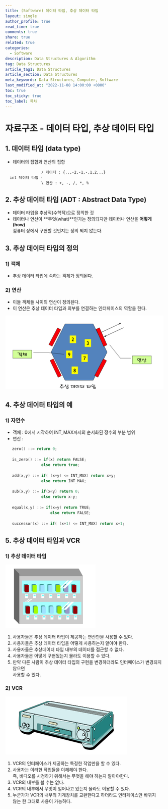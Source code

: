```yaml
---
title: (Software) 데이터 타입, 추상 데이터 타입
layout: single
author_profile: true
read_time: true
comments: true
share: true
related: true
categories:
  - Software
description: Data Structures & Algorithm
tag: Data Structures
article_tag1: Data Structures
article_section: Data Structures
meta_keywords: Data Structures, Computer, Software
last_modified_at: "2022-11-08 14:00:00 +0800"
toc: true
toc_sticky: true
toc_label: 목차
---
```


# 자료구조 - 데이터 타입, 추상 데이터 타입

## 1. 데이터 타입 (data type)

- 데이터의 집합과 연산의 집합

```
                / 데이터 : {..,-2,-1,-,1,2,..}
  int 데이터 타입 -
                \ 연산 : +, -, /, *, %

```

## 2. 추상 데이터 타입 (ADT : Abstract Data Type)

- 데이터 타입을 추상적(수학적)으로 정의한 것
- 데이터나 연산이 **무엇(what)**인가는 정의되지만 데이터나 연산을 **어떻게(how)**  
  컴퓨터 상에서 구현할 것인지는 정의 되지 않는다.

## 3. 추상 데이터 타입의 정의

### 1) 객체

- 추상 데이터 타입에 속하는 객체가 정의된다.

### 2) 연산

- 이들 객체들 사이의 연산이 정의된다.
- 이 연산은 추상 데이터 타입과 외부를 연결하는 인터페이스의 역할을 한다.

![alt](/assets/images/post/software/10.png)

## 4. 추상 데이터 타입의 예

### 1) 자연수

- 객체 : 0에서 시작하여 INT_MAX까지의 순서화된 정수의 부분 범위
- 연산 :

```c
   zero() ::= return 0;

   is_zero() ::= if(x) return FALSE;
                else return true;

   add(x,y) ::= if( (x+y) <= INT_MAX) return x+y;
                else return INT_MAX;

   sub(x,y) ::= if(x<y) return 0;
                else return x-y;

   equal(x,y) ::= if(x=y) return TRUE;
                    else return FALSE;

   successor(x) ::= if( (x+1) <= INT_MAX) return x+1;

```

## 5. 추상 데이터 타입과 VCR

### 1) 추상 데이터 타입

![alt](/assets/images/post/software/11.png)

1. 사용자들은 추상 데이터 타입이 제공하는 연산만을 사용할 수 있다.
2. 사용자들은 추상 데이터 타입을 어떻게 사용하는지 알아야 한다.
3. 사용자들은 추상데이터 타입 내부의 데이터를 접근할 수 없다.
4. 사용자들은 어떻게 구현됬는지 몰라도 이용할 수 있다.
5. 만약 다른 사람이 추상 데이터 타입의 구현을 변경하더라도 인터페이스가 변경되지 않으면  
   사용할 수 있다.

### 2) VCR

![alt](/assets/images/post/software/12.png)

1. VCR의 인터페이스가 제공하는 특정한 작업만을 할 수 있다.
2. 사용자는 이러한 작업들을 이헤헤야 한다.  
   즉, 비디오를 시청하기 위해서는 무엇을 해야 하는지 알아야한다.
3. VCR의 내부를 볼 수는 없다.
4. VCR의 내부에서 무엇이 일어나고 있는지 몰라도 이용할 수 있다.
5. 누군가가 VCR의 내부의 기계장치를 교환한다고 하더라도 인터페이스만 바뀌지  
   않는 한 그대로 사용이 가능하다.

